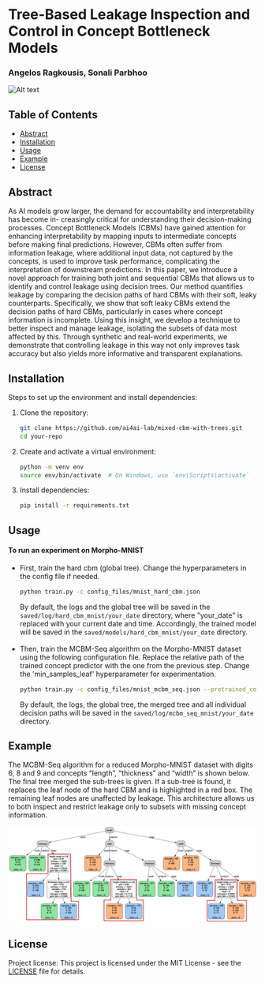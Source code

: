 # Tree-Based Leakage Inspection and Control in Concept Bottleneck Models    
### Angelos Ragkousis, Sonali Parbhoo

![Alt text](images/Paper_Main_Drawing.drawio.png)

## Table of Contents
- [Abstract](#introduction)
- [Installation](#installation)
- [Usage](#usage)
- [Example](#example)
- [License](#license)

## Abstract
As AI models grow larger, the demand for accountability and interpretability has become in- creasingly critical for understanding their decision-making processes. Concept Bottleneck Models (CBMs) have gained attention for enhancing interpretability by mapping inputs to intermediate concepts before making final predictions. However, CBMs often suffer from information leakage, where additional input data, not captured by the concepts, is used to improve task performance, complicating the interpretation of downstream predictions. In this paper, we introduce a novel approach for training both joint and sequential CBMs that allows us to identify and control leakage using decision trees. Our method quantifies leakage by comparing the decision paths of hard CBMs with their soft, leaky counterparts. Specifically, we show that soft leaky CBMs extend the decision paths of hard CBMs, particularly in cases where concept information is incomplete. Using this insight, we develop a technique to better inspect and manage leakage, isolating the subsets of data most affected by this. Through synthetic and real-world experiments, we demonstrate that controlling leakage in this way not only improves task accuracy but also yields more informative and transparent explanations.

## Installation
Steps to set up the environment and install dependencies:
1. Clone the repository:
    ```bash
    git clone https://github.com/ai4ai-lab/mixed-cbm-with-trees.git
    cd your-repo
    ```
2. Create and activate a virtual environment:
    ```bash
    python -m venv env
    source env/bin/activate  # On Windows, use `env\Scripts\activate`
    ```
3. Install dependencies:
    ```bash
    pip install -r requirements.txt
    ```

## Usage
#### To run an experiment on Morpho-MNIST
- First, train the hard cbm (global tree). Change the hyperparameters in the config file if needed.
    ```bash
    python train.py -c config_files/mnist_hard_cbm.json
    ```
  By default, the logs and the global tree will be saved in the `saved/log/hard_cbm_mnist/your_date` directory, where "your_date" is replaced with your current date and time. Accordingly, the trained model will be saved in the `saved/models/hard_cbm_mnist/your_date` directory.
<br/><br/>
- Then, train the MCBM-Seq algorithm on the Morpho-MNIST dataset using the following configuration file. Replace the relative path
of the trained concept predictor with the one from the previous step. Change the 'min_samples_leaf' hyperparameter for experimentation.
    ```bash
    python train.py -c config_files/mnist_mcbm_seq.json --pretrained_concept_predictor saved/models/hard_cbm_mnist/your_date/model_best.pth
    ```
  By default, the logs, the global tree, the merged tree and all individual decision paths will be saved in the `saved/log/mcbm_seq_mnist/your_date` directory. 

## Example
The MCBM-Seq algorithm for a reduced Morpho-MNIST dataset with digits 6, 8 and 9 and concepts “length”, “thickness” and “width” is shown below. The final tree merged the sub-trees is given. If a sub-tree is found, it replaces the leaf node of the hard CBM and is highlighted in a red box. The remaining leaf nodes are unaffected by leakage. This architecture allows us to both inspect and restrict leakage only to subsets with missing concept information.

![Alt text](images/reduced_mnist_tree.png)

## License
Project license:
This project is licensed under the MIT License - see the [LICENSE](LICENSE) file for details.
